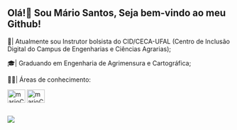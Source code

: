 ## Olá!👋 Sou Mário Santos, Seja bem-vindo ao meu Github!

💼| Atualmente sou Instrutor bolsista do CID/CECA-UFAL (Centro de Inclusão Digital do Campus de Engenharias e Ciências Agrarias);

🎓| Graduando em Engenharia de Agrimensura e Cartográfica;

👩‍💻| Áreas de conhecimento:
<div>
  <img align="center" alt="marioC#" height=30 width=40 src="https://cdn.jsdelivr.net/gh/devicons/devicon/icons/csharp/csharp-original.svg" />
  <img align="center" alt="marioC#" height=30 width=40 src="https://cdn.jsdelivr.net/gh/devicons/devicon/icons/python/python-original.svg" />
</div>

##

<div>
 <a 
   href="https://www.linkedin.com/in/mario-henrique-santos/" target="_blank">
   <img src="https://img.shields.io/badge/LinkedIn-0077B5?style=for-the- badge&logo=linkedin&logoColor=white" target="_blank">
 </a>
</div>
